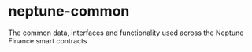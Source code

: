 # neptune-common
The common data, interfaces and functionality used across the Neptune Finance smart contracts